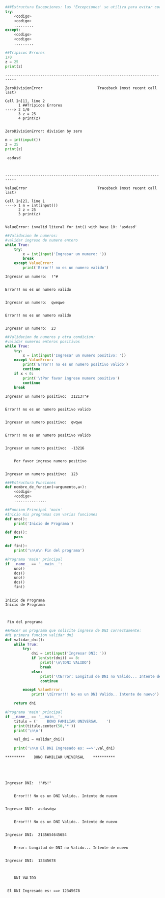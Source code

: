 ```python
###Estructura Excepciones: las 'Excepciones' se utiliza para evitar cortes durante la ejecucion del programa
try:
    <codigo>
    <codigo>
    .........
except:
    <codigo>
    <codigo>
    .........
```


```python
##Tripicos Errores
1/0
z = 25
print(z)

```


    ---------------------------------------------------------------------------

    ZeroDivisionError                         Traceback (most recent call last)

    Cell In[1], line 2
          1 ##Tripicos Errores
    ----> 2 1/0
          3 z = 25
          4 print(z)


    ZeroDivisionError: division by zero



```python
n = int(input())
z = 25
print(z)

```

     asdasd



    ---------------------------------------------------------------------------

    ValueError                                Traceback (most recent call last)

    Cell In[2], line 1
    ----> 1 n = int(input())
          2 z = 25
          3 print(z)


    ValueError: invalid literal for int() with base 10: 'asdasd'



```python
##Validacion de numeros:
#validar ingreso de numero entero
while True:
    try:
        x = int(input('Ingresar un numero: '))
        break
    except ValueError:
        print('Error!! no es un numero valido')

```

    Ingresar un numero:  !"#


    Error!! no es un numero valido


    Ingresar un numero:  qweqwe


    Error!! no es un numero valido


    Ingresar un numero:  23



```python
##Validacion de numeros y otra condicion:
#validar numeros enteros positivos
while True:
    try:
        x = int(input('Ingresar un numero positivo: '))
    except ValueError:
        print('Error!! no es un numero positivo valido')
        continue
    if x < 0:
        print('\tPor favor ingrese numero positivo')
        continue
    break

```

    Ingresar un numero positivo:  31213!"#


    Error!! no es un numero positivo valido


    Ingresar un numero positivo:  qwqwe


    Error!! no es un numero positivo valido


    Ingresar un numero positivo:  -13216


    	Por favor ingrese numero positivo


    Ingresar un numero positivo:  123



```python
###Estructura Funciones
def nombre_de_funcion(<argumento,a>):
    <codigo>
    <codigo>
    ...............
```


```python
##Funcion Principal 'main'
#Inicio mis programas con varias funciones
def uno():
    print('Inicio de Programa')

def dos():
    pass

def fin():
    print('\n\n\n Fin del programa')

#Programa 'main' principal
if __name__ == '__main__':
    uno()
    dos()
    uno()
    dos()
    fin()
    
```

    Inicio de Programa
    Inicio de Programa
    
    
    
     Fin del programa



```python
##Hacer un programa que solicite ingreso de DNI correctamente:
#Mi primera funcion validar dni
def validar_dni():
    while True:
        try:
            dni = int(input('Ingresar DNI: '))
            if len(str(dni)) == 8:
                print('\n\tDNI VALIDO')
                break
            else:
                print('\tError: Longitud de DNI no Valido... Intente de nuevo')
                continue

        except ValueError:
            print('\tError!!! No es un DNI Valido.. Intente de nuevo')

    return dni

#Programa 'main' principal
if __name__ == '__main__':
    titulo = ('    BONO FAMILIAR UNIVERSAL    ')
    print(titulo.center(50,'*'))
    print('\n\n')

    val_dni = validar_dni()

    print('\n\n El DNI Ingresado es: ==>',val_dni)
```

    *********    BONO FAMILIAR UNIVERSAL    **********
    
    
    


    Ingresar DNI:  !"#$!"


    	Error!!! No es un DNI Valido.. Intente de nuevo


    Ingresar DNI:  asdasdqw


    	Error!!! No es un DNI Valido.. Intente de nuevo


    Ingresar DNI:  2135654645654


    	Error: Longitud de DNI no Valido... Intente de nuevo


    Ingresar DNI:  12345678


    
    	DNI VALIDO
    
    
     El DNI Ingresado es: ==> 12345678



```python

```
